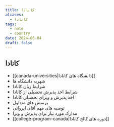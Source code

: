 ```yaml
---
title: کانادا
aliases:
  - کانادا
tags:
  - note
  - country
date: 2024-06-04
draft: false
---
```



## کانادا

- [[canada-universities|دانشگاه های کانادا]]
- شهریه دانشگاه ها
- شرایط زبان کانادا
- شرایط اخذ پذیرش تحصیلی از کانادا
- اخذ پذیرش و ویزای تحصیلی کانادا
- پرسش های متداول
- توصیه های مهم آقای ایروانی
- مدارک مورد نیاز برای پذیرش و ویزا
- [[college-program-canada|دوره های کالج کانادا]]